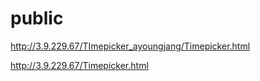 # public

http://3.9.229.67/TImepicker_ayoungjang/Timepicker.html

http://3.9.229.67/Timepicker.html
